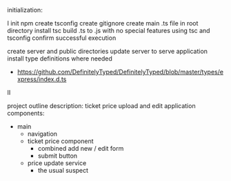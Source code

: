 initialization:

I
init npm 
create tsconfig
create gitignore
create main .ts file in root directory
install tsc
build .ts to .js with no special features using tsc and tsconfig
confirm successful execution

create server and public directories
update server to serve application
install type definitions where needed
  - https://github.com/DefinitelyTyped/DefinitelyTyped/blob/master/types/express/index.d.ts

II

project outline
description: ticket price upload and edit application
components:
- main
  - navigation
  - ticket price component
    - combined add new / edit form
    - submit button
  - price update service 
    - the usual suspect
